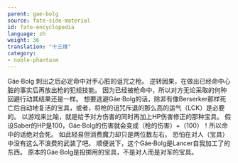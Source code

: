 ```yaml
---
parent: gae-bolg
source: fate-side-material
id: fate-encyclopedia
language: zh
weight: 36
translation: "十三维"
category:
- noble-phantasm
---
```


Gáe·Bolg
刺出之后必定命中对手心脏的诅咒之枪。
逆转因果，在做出已经命中心脏的事实后再放出枪的犯规技能。
因为已经被枪命中，所以对方无论采取的何种回避行动其结果还是一样。
想要逃避Gáe·Bolg的话，除非有像Berserker那样死亡后自动地复活的宝具，或者，将枪的诅咒斥退的那么高的运气（LCK）是必要的。
以游戏来比喻，就是给予对方伤害的同时再加上HP伤害修正的那种宝具。
假设Saber的HP是100，Gáe·Bolg的伤害就会变成（枪的伤害）+（100）！所以命中的话绝对会死。
如此轻易但消费魔力却只是两位数左右。
恐怕在对人（宝具）中没有这么不浪费的武装了吧。
顺便说下，这个Gáe·Bolg是Lancer自我加工了的东西。
原本的Gáe·Bolg是投掷用的宝具，不是对人而是对军的宝具。
